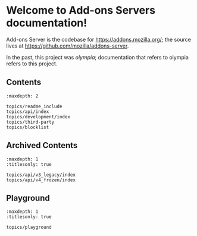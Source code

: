 # Welcome to Add-ons Servers documentation!

Add-ons Server is the codebase for <https://addons.mozilla.org/>;
the source lives at <https://github.com/mozilla/addons-server>.

In the past, this project was *olympia*; documentation that refers to olympia
refers to this project.

## Contents

```{toctree}
:maxdepth: 2

topics/readme_include
topics/api/index
topics/development/index
topics/third-party
topics/blocklist
```

## Archived Contents

```{toctree}
:maxdepth: 1
:titlesonly: true

topics/api/v3_legacy/index
topics/api/v4_frozen/index
```

## Playground

```{toctree}
:maxdepth: 1
:titlesonly: true

topics/playground
```
